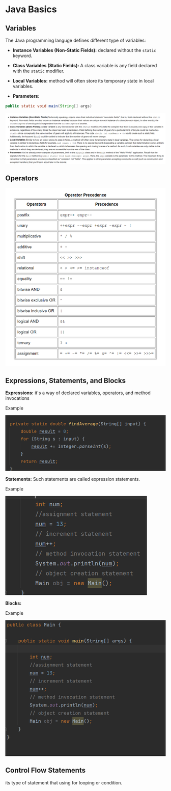 # Java Basics

## Variables

The Java programming languge defines different type of variables:

- **Instance Variables (Non-Static Fields):** declared without the  ```static```
 keyword.

- **Class Variables (Static Fields):** A class variable is any field declared with the ```static``` modifier.

- **Local Variables:**  method will often store its temporary state in local variables.

- **Parameters:**

```JAVA
public static void main(String[] args)
```

![Variables](./img/variables.png)

## Operators

![Operators](./img/Operator.png)

## Expressions, Statements, and Blocks

**Expressions:** it's a way of declared variables, operators, and method invocations

Example

 ![Expressions](./img/ex1.png)

**Statements:**
 Such statements are called expression statements.

Example

 ![Statements](./img/ex2.png)

**Blocks:**

Example

 ![Blocks](./img/ex3.png)

## Control Flow Statements

its type of statement that using for looping or condition.